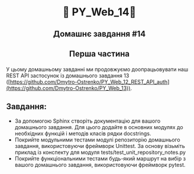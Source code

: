 #  <p align="center">:robot:  PY_Web_14:robot:  </p>

## <p align="center">Домашнє завдання  #14</p>

## <p align="center">Перша частина</p>

У цьому домашньому завданні ми продовжуємо доопрацьовувати наш REST API застосунок із домашнього завдання 13 ([https://github.com/Dmytro-Ostrenko/PY_Web_12_REST_API_auth](https://github.com/Dmytro-Ostrenko/PY_Web_13)).

## Завдання:

- За допомогою Sphinx створіть документацію для вашого домашнього завдання. Для цього додайте в основних модулях до необхідних функцій і методів класів рядки docstrings.
- Покрийте модульними тестами модулі репозиторію домашнього завдання, використовуючи фреймворк Unittest. За основу візьміть приклад із конспекту для модуля tests/test_unit_repository_notes.py
- Покрийте функціональними тестами будь-який маршрут на вибір з вашого домашнього завдання, використовуючи фреймворк pytest.
